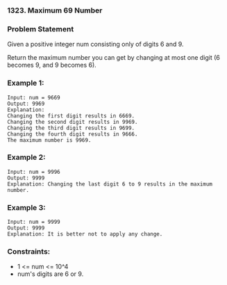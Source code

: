### 1323. Maximum 69 Number


### Problem Statement
Given a positive integer num consisting only of digits 6 and 9.

Return the maximum number you can get by changing at most one digit (6 becomes 9, and 9 becomes 6).

 

### Example 1:
```
Input: num = 9669
Output: 9969
Explanation: 
Changing the first digit results in 6669.
Changing the second digit results in 9969.
Changing the third digit results in 9699.
Changing the fourth digit results in 9666. 
The maximum number is 9969.
```

### Example 2:
```
Input: num = 9996
Output: 9999
Explanation: Changing the last digit 6 to 9 results in the maximum number.
```

### Example 3:
```
Input: num = 9999
Output: 9999
Explanation: It is better not to apply any change.
```
 

### Constraints:

* 1 <= num <= 10^4
* num's digits are 6 or 9.